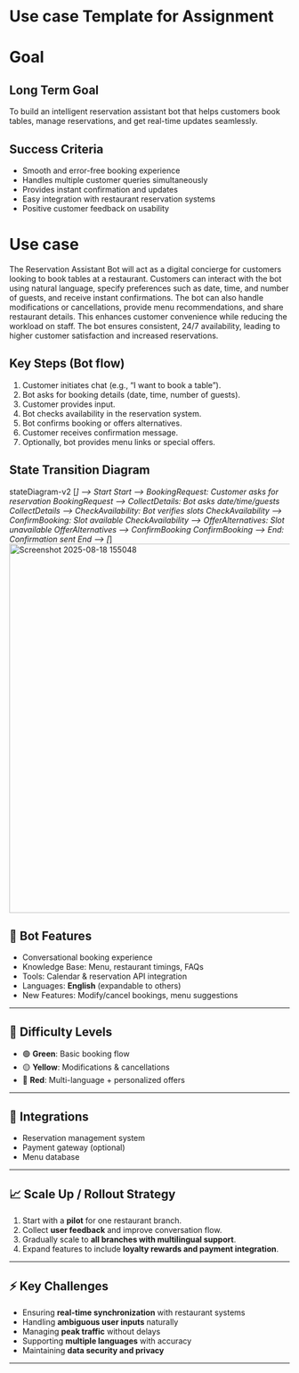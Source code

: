 # Use case Template for Assignment

# Goal

## Long Term Goal
To build an intelligent reservation assistant bot that helps customers book tables, manage reservations, and get real-time updates seamlessly.

## Success Criteria
- Smooth and error-free booking experience
- Handles multiple customer queries simultaneously
- Provides instant confirmation and updates
- Easy integration with restaurant reservation systems
- Positive customer feedback on usability

# Use case

The Reservation Assistant Bot will act as a digital concierge for customers looking to book tables at a restaurant. Customers can interact with the bot using natural language, specify preferences such as date, time, and number of guests, and receive instant confirmations. The bot can also handle modifications or cancellations, provide menu recommendations, and share restaurant details. This enhances customer convenience while reducing the workload on staff. The bot ensures consistent, 24/7 availability, leading to higher customer satisfaction and increased reservations.

## Key Steps (Bot flow)

1. Customer initiates chat (e.g., “I want to book a table”).
2. Bot asks for booking details (date, time, number of guests).
3. Customer provides input.
4. Bot checks availability in the reservation system.
5. Bot confirms booking or offers alternatives.
6. Customer receives confirmation message.
7. Optionally, bot provides menu links or special offers.

## State Transition Diagram


stateDiagram-v2
    [*] --> Start
    Start --> BookingRequest: Customer asks for reservation
    BookingRequest --> CollectDetails: Bot asks date/time/guests
    CollectDetails --> CheckAvailability: Bot verifies slots
    CheckAvailability --> ConfirmBooking: Slot available
    CheckAvailability --> OfferAlternatives: Slot unavailable
    OfferAlternatives --> ConfirmBooking
    ConfirmBooking --> End: Confirmation sent
    End --> [*]
<img width="603" height="662" alt="Screenshot 2025-08-18 155048" src="https://github.com/user-attachments/assets/0ec6120f-45cf-4caf-a1e6-ef9254ef26f1" />

## 🚀 Bot Features
- Conversational booking experience  
- Knowledge Base: Menu, restaurant timings, FAQs  
- Tools: Calendar & reservation API integration  
- Languages: **English** (expandable to others)  
- New Features: Modify/cancel bookings, menu suggestions  

---

## 🎯 Difficulty Levels
- 🟢 **Green**: Basic booking flow  
- 🟡 **Yellow**: Modifications & cancellations  
- 🔴 **Red**: Multi-language + personalized offers  

---

## 🔗 Integrations
- Reservation management system  
- Payment gateway (optional)  
- Menu database  

---

## 📈 Scale Up / Rollout Strategy
1. Start with a **pilot** for one restaurant branch.  
2. Collect **user feedback** and improve conversation flow.  
3. Gradually scale to **all branches with multilingual support**.  
4. Expand features to include **loyalty rewards and payment integration**.  

---

## ⚡ Key Challenges
- Ensuring **real-time synchronization** with restaurant systems  
- Handling **ambiguous user inputs** naturally  
- Managing **peak traffic** without delays  
- Supporting **multiple languages** with accuracy  
- Maintaining **data security and privacy**  

---
